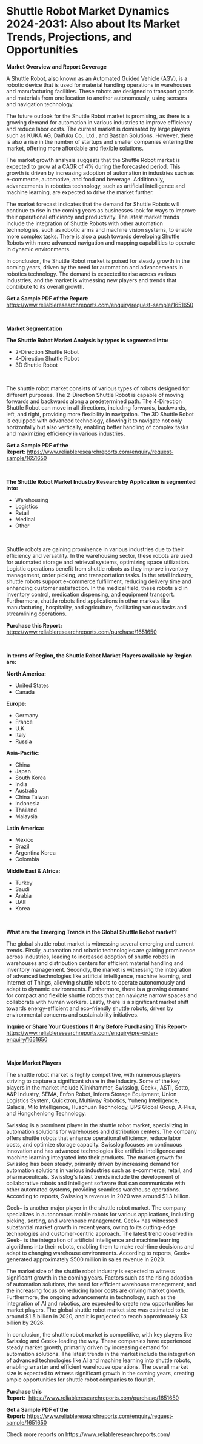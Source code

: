 <p><h1>Shuttle Robot Market Dynamics 2024-2031: Also about Its Market Trends, Projections, and Opportunities</h1></p><p><strong>Market Overview and Report Coverage</strong></p>
<p><p>A Shuttle Robot, also known as an Automated Guided Vehicle (AGV), is a robotic device that is used for material handling operations in warehouses and manufacturing facilities. These robots are designed to transport goods and materials from one location to another autonomously, using sensors and navigation technology.</p><p>The future outlook for the Shuttle Robot market is promising, as there is a growing demand for automation in various industries to improve efficiency and reduce labor costs. The current market is dominated by large players such as KUKA AG, Daifuku Co., Ltd., and Bastian Solutions. However, there is also a rise in the number of startups and smaller companies entering the market, offering more affordable and flexible solutions.</p><p>The market growth analysis suggests that the Shuttle Robot market is expected to grow at a CAGR of 4% during the forecasted period. This growth is driven by increasing adoption of automation in industries such as e-commerce, automotive, and food and beverage. Additionally, advancements in robotics technology, such as artificial intelligence and machine learning, are expected to drive the market further.</p><p>The market forecast indicates that the demand for Shuttle Robots will continue to rise in the coming years as businesses look for ways to improve their operational efficiency and productivity. The latest market trends include the integration of Shuttle Robots with other automation technologies, such as robotic arms and machine vision systems, to enable more complex tasks. There is also a push towards developing Shuttle Robots with more advanced navigation and mapping capabilities to operate in dynamic environments.</p><p>In conclusion, the Shuttle Robot market is poised for steady growth in the coming years, driven by the need for automation and advancements in robotics technology. The demand is expected to rise across various industries, and the market is witnessing new players and trends that contribute to its overall growth.</p></p>
<p><strong>Get a Sample PDF of the Report:</strong> <a href="https://www.reliableresearchreports.com/enquiry/request-sample/1651650">https://www.reliableresearchreports.com/enquiry/request-sample/1651650</a></p>
<p>&nbsp;</p>
<p><strong>Market Segmentation</strong></p>
<p><strong>The Shuttle Robot Market Analysis by types is segmented into:</strong></p>
<p><ul><li>2-Direction Shuttle Robot</li><li>4-Direction Shuttle Robot</li><li>3D Shuttle Robot</li></ul></p>
<p>&nbsp;</p>
<p><p>The shuttle robot market consists of various types of robots designed for different purposes. The 2-Direction Shuttle Robot is capable of moving forwards and backwards along a predetermined path. The 4-Direction Shuttle Robot can move in all directions, including forwards, backwards, left, and right, providing more flexibility in navigation. The 3D Shuttle Robot is equipped with advanced technology, allowing it to navigate not only horizontally but also vertically, enabling better handling of complex tasks and maximizing efficiency in various industries.</p></p>
<p><strong>Get a Sample PDF of the Report:</strong>&nbsp;<a href="https://www.reliableresearchreports.com/enquiry/request-sample/1651650">https://www.reliableresearchreports.com/enquiry/request-sample/1651650</a></p>
<p>&nbsp;</p>
<p><strong>The Shuttle Robot Market Industry Research by Application is segmented into:</strong></p>
<p><ul><li>Warehousing</li><li>Logistics</li><li>Retail</li><li>Medical</li><li>Other</li></ul></p>
<p>&nbsp;</p>
<p><p>Shuttle robots are gaining prominence in various industries due to their efficiency and versatility. In the warehousing sector, these robots are used for automated storage and retrieval systems, optimizing space utilization. Logistic operations benefit from shuttle robots as they improve inventory management, order picking, and transportation tasks. In the retail industry, shuttle robots support e-commerce fulfillment, reducing delivery time and enhancing customer satisfaction. In the medical field, these robots aid in inventory control, medication dispensing, and equipment transport. Furthermore, shuttle robots find applications in other markets like manufacturing, hospitality, and agriculture, facilitating various tasks and streamlining operations.</p></p>
<p><strong>Purchase this Report:</strong>&nbsp; <a href="https://www.reliableresearchreports.com/purchase/1651650">https://www.reliableresearchreports.com/purchase/1651650</a></p>
<p>&nbsp;</p>
<p><strong>In terms of Region, the Shuttle Robot Market Players available by Region are:</strong></p>
<p>
    <p> <strong> North America: </strong>
        <ul>
            <li>United States</li>
            <li>Canada</li>
        </ul>
        </p> 
    <p> <strong> Europe: </strong>
        <ul>
            <li>Germany</li>
            <li>France</li>
            <li>U.K.</li>
            <li>Italy</li>
            <li>Russia</li>
        </ul>
        </p> 
    <p> <strong> Asia-Pacific: </strong>
        <ul>
            <li>China</li>
            <li>Japan</li>
            <li>South Korea</li>
            <li>India</li>
            <li>Australia</li>
            <li>China Taiwan</li>
            <li>Indonesia</li>
            <li>Thailand</li>
            <li>Malaysia</li>
        </ul>
        </p> 
    <p> <strong> Latin America: </strong>
        <ul>
            <li>Mexico</li>
            <li>Brazil</li>
            <li>Argentina Korea</li>
            <li>Colombia</li>
        </ul>
        </p> 
    <p> <strong> Middle East & Africa: </strong>
        <ul>
            <li>Turkey</li>
            <li>Saudi</li>
            <li>Arabia</li>
            <li>UAE</li>
            <li>Korea</li>
        </ul>
    </p>
    </p>
<p>&nbsp;</p>
<p><strong>What are the Emerging Trends in the Global Shuttle Robot market?</strong></p>
<p><p>The global shuttle robot market is witnessing several emerging and current trends. Firstly, automation and robotic technologies are gaining prominence across industries, leading to increased adoption of shuttle robots in warehouses and distribution centers for efficient material handling and inventory management. Secondly, the market is witnessing the integration of advanced technologies like artificial intelligence, machine learning, and Internet of Things, allowing shuttle robots to operate autonomously and adapt to dynamic environments. Furthermore, there is a growing demand for compact and flexible shuttle robots that can navigate narrow spaces and collaborate with human workers. Lastly, there is a significant market shift towards energy-efficient and eco-friendly shuttle robots, driven by environmental concerns and sustainability initiatives.</p></p>
<p><strong>Inquire or Share Your Questions If Any Before Purchasing This Report</strong>- <a href="https://www.reliableresearchreports.com/enquiry/pre-order-enquiry/1651650">https://www.reliableresearchreports.com/enquiry/pre-order-enquiry/1651650</a></p>
<p>&nbsp;</p>
<p><strong>Major Market Players</strong></p>
<p><p>The shuttle robot market is highly competitive, with numerous players striving to capture a significant share in the industry. Some of the key players in the market include Klinkhammer, Swisslog, Geek+, ASTI, Sotto, A&P Industry, SEMA, Enfon Robot, Inform Storage Equipment, Union Logistics System, Quicktron, Multiway Robotics, Yuheng Intelligence, Galaxis, Milo Intelligence, Huachuan Technology, BPS Global Group, A-Plus, and Hongchenlong Technology.</p><p>Swisslog is a prominent player in the shuttle robot market, specializing in automation solutions for warehouses and distribution centers. The company offers shuttle robots that enhance operational efficiency, reduce labor costs, and optimize storage capacity. Swisslog focuses on continuous innovation and has advanced technologies like artificial intelligence and machine learning integrated into their products. The market growth for Swisslog has been steady, primarily driven by increasing demand for automation solutions in various industries such as e-commerce, retail, and pharmaceuticals. Swisslog's latest trends include the development of collaborative robots and intelligent software that can communicate with other automated systems, providing seamless warehouse operations. According to reports, Swisslog's revenue in 2020 was around $1.3 billion.</p><p>Geek+ is another major player in the shuttle robot market. The company specializes in autonomous mobile robots for various applications, including picking, sorting, and warehouse management. Geek+ has witnessed substantial market growth in recent years, owing to its cutting-edge technologies and customer-centric approach. The latest trend observed in Geek+ is the integration of artificial intelligence and machine learning algorithms into their robots, enabling them to make real-time decisions and adapt to changing warehouse environments. According to reports, Geek+ generated approximately $500 million in sales revenue in 2020.</p><p>The market size of the shuttle robot industry is expected to witness significant growth in the coming years. Factors such as the rising adoption of automation solutions, the need for efficient warehouse management, and the increasing focus on reducing labor costs are driving market growth. Furthermore, the ongoing advancements in technology, such as the integration of AI and robotics, are expected to create new opportunities for market players. The global shuttle robot market size was estimated to be around $1.5 billion in 2020, and it is projected to reach approximately $3 billion by 2026.</p><p>In conclusion, the shuttle robot market is competitive, with key players like Swisslog and Geek+ leading the way. These companies have experienced steady market growth, primarily driven by increasing demand for automation solutions. The latest trends in the market include the integration of advanced technologies like AI and machine learning into shuttle robots, enabling smarter and efficient warehouse operations. The overall market size is expected to witness significant growth in the coming years, creating ample opportunities for shuttle robot companies to flourish.</p></p>
<p><strong>Purchase this Report:</strong>&nbsp;&nbsp;<a href="https://www.reliableresearchreports.com/purchase/1651650">https://www.reliableresearchreports.com/purchase/1651650</a></p>
<p></p>
<p><strong>Get a Sample PDF of the Report:</strong>&nbsp;<a href="https://www.reliableresearchreports.com/enquiry/request-sample/1651650">https://www.reliableresearchreports.com/enquiry/request-sample/1651650</a></p>
<p>Check more reports on https://www.reliableresearchreports.com/</p>